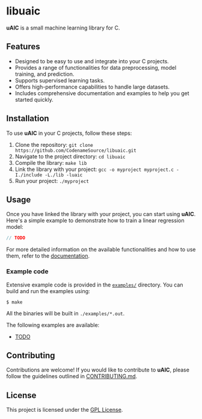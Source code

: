 # libuaic

**uAIC** is a small machine learning library for C.

## Features

- Designed to be easy to use and integrate into your C projects.
- Provides a range of functionalities for data preprocessing, model training, and prediction.
- Supports supervised learning tasks.
- Offers high-performance capabilities to handle large datasets.
- Includes comprehensive documentation and examples to help you get started quickly.

## Installation

To use **uAIC** in your C projects, follow these steps:



1. Clone the repository: `git clone https://github.com/CodenameSource/libuaic.git`
2. Navigate to the project directory: `cd libuaic`
3. Compile the library: `make lib`
4. Link the library with your project: `gcc -o myproject myproject.c -I./include -L./lib -luaic`
5. Run your project: `./myproject`

## Usage

Once you have linked the library with your project, you can start using **uAIC**. Here's a simple example to demonstrate how to train a linear regression model:

```c
// TODO
```

For more detailed information on the available functionalities and how to use them, refer to the [documentation](https://github.com/CodenameSource/libuaic/wiki).

### Example code

Extensive example code is provided in the [`examples/`](./examples/) directory. You can build and run the examples using:

```console
$ make
```

All the binaries will be built in `./examples/*.out`.

The following examples are available:

- [TODO](#)

## Contributing

Contributions are welcome! If you would like to contribute to **uAIC**, please follow the guidelines outlined in [CONTRIBUTING.md](./CONTRIBUTING.md).

## License

This project is licensed under the [GPL License](./LICENSE).
